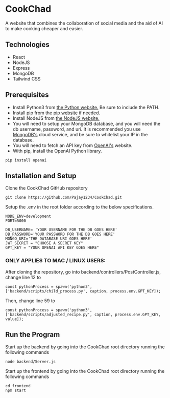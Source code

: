 # CookChad
A website that combines the collaboration of social media and the aid of AI to make cooking cheaper and easier.

## Technologies 
- React
- NodeJS
- Express
- MongoDB
- Tailwind CSS

## Prerequisites
- Install Python3 from [the Python website.](https://www.python.org/) Be sure to include the PATH.
- Install pip from the [pip website](https://pypi.org/project/pip/) if needed. 
- Install NodeJS from [the NodeJS website.](https://nodejs.org/)
- You will need to setup your MongoDB database, and you will need the db username, password, and uri. It is recommended you use [MongoDB's](https://www.mongodb.com/) cloud service, and be sure to whitelist your IP in the database.
- You will need to fetch an API key from [OpenAI's](https://openai.com/) website.
- With pip, install the OpenAI Python library. 
```
pip install openai
```


## Installation and Setup
Clone the CookChad GitHub repository
```
git clone https://github.com/Pajay1234/CookChad.git
```

Setup the .env in the root folder according to the below specifications. 
```
NODE_ENV=development
PORT=5000

DB_USERNAME= 'YOUR USERNAME FOR THE DB GOES HERE'
DB_PASSWORD='YOUR PASSWORD FOR THE DB GOES HERE'
MONGO_URI='THE DATABASE URI GOES HERE'
JWT_SECRET = "CHOOSE A SECRET KEY"
GPT_KEY = "YOUR OPENAI API KEY GOES HERE"
```

### ONLY APPLIES TO MAC / LINUX USERS:
After cloning the repository, go into backend/controllers/PostController.js,
change line 12 to
```
const pythonProcess = spawn('python3', ['backend/scripts/child_process.py', caption, process.env.GPT_KEY]);
```

Then, change line 59 to 
```
const pythonProcess = spawn('python3', ['backend/scripts/adjusted_recipe.py', caption, process.env.GPT_KEY, value]);
```

## Run the Program
Start up the backend by going into the CookChad root directory running the following commands 
```
node backend/Server.js
```

Start up the frontend by going into the CookChad root directory running the following commands 
```
cd frontend 
npm start
```


